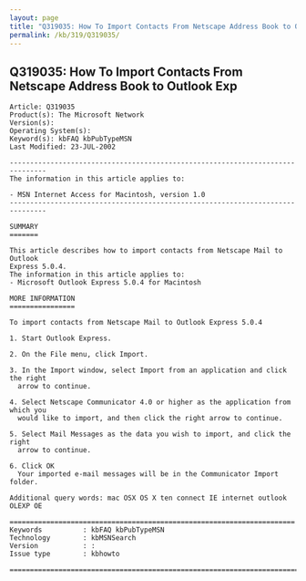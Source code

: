 ```yaml
---
layout: page
title: "Q319035: How To Import Contacts From Netscape Address Book to Outlook Exp"
permalink: /kb/319/Q319035/
---
```


## Q319035: How To Import Contacts From Netscape Address Book to Outlook Exp

	Article: Q319035
	Product(s): The Microsoft Network
	Version(s): 
	Operating System(s): 
	Keyword(s): kbFAQ kbPubTypeMSN
	Last Modified: 23-JUL-2002
	
	-------------------------------------------------------------------------------
	The information in this article applies to:
	
	- MSN Internet Access for Macintosh, version 1.0 
	-------------------------------------------------------------------------------
	
	SUMMARY
	=======
	
	This article describes how to import contacts from Netscape Mail to Outlook
	Express 5.0.4.
	The information in this article applies to:
	- Microsoft Outlook Express 5.0.4 for Macintosh
	
	MORE INFORMATION
	================
	
	To import contacts from Netscape Mail to Outlook Express 5.0.4
	
	1. Start Outlook Express.
	
	2. On the File menu, click Import.
	
	3. In the Import window, select Import from an application and click the right
	  arrow to continue.
	
	4. Select Netscape Communicator 4.0 or higher as the application from which you
	  would like to import, and then click the right arrow to continue.
	
	5. Select Mail Messages as the data you wish to import, and click the right
	  arrow to continue.
	
	6. Click OK
	  Your imported e-mail messages will be in the Communicator Import folder.
	
	Additional query words: mac OSX OS X ten connect IE internet outlook OLEXP OE
	
	======================================================================
	Keywords          : kbFAQ kbPubTypeMSN 
	Technology        : kbMSNSearch
	Version           : :
	Issue type        : kbhowto
	
	=============================================================================
	
